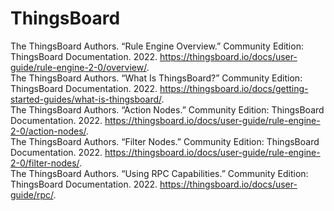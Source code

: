 # ThingsBoard

The ThingsBoard Authors. “Rule Engine Overview.” Community Edition: ThingsBoard Documentation. 2022. https://thingsboard.io/docs/user-guide/rule-engine-2-0/overview/.  
The ThingsBoard Authors. “What Is ThingsBoard?” Community Edition: ThingsBoard Documentation. 2022. https://thingsboard.io/docs/getting-started-guides/what-is-thingsboard/.  
The ThingsBoard Authors. “Action Nodes.” Community Edition: ThingsBoard Documentation. 2022. https://thingsboard.io/docs/user-guide/rule-engine-2-0/action-nodes/.  
The ThingsBoard Authors. “Filter Nodes.” Community Edition: ThingsBoard Documentation. 2022. https://thingsboard.io/docs/user-guide/rule-engine-2-0/filter-nodes/.  
The ThingsBoard Authors. “Using RPC Capabilities.” Community Edition: ThingsBoard Documentation. 2022. https://thingsboard.io/docs/user-guide/rpc/.   
